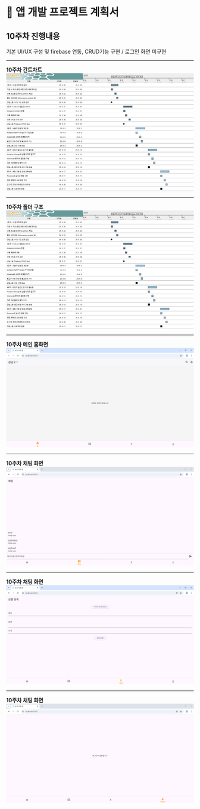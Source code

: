 # 📄 앱 개발 프로젝트 계획서

## 10주차 진행내용

기본 UI/UX 구성 및 firebase 연동, CRUD기능 구현 / 로그인 화면 미구현

---
**10주차 간트차트**
![10주차](https://raw.githubusercontent.com/damuljang1547/flutterwork/main/2nd_Market_Project/10주차/img/week10_gantt.png)

---
**10주차 폴더 구조**
![10주차](https://raw.githubusercontent.com/damuljang1547/flutterwork/main/2nd_Market_Project/10주차/img/week10_gantt.png)

---

**10주차 메인 홈화면**
![10주차](https://raw.githubusercontent.com/damuljang1547/flutterwork/main/2nd_Market_Project/10주차/img/week10_main.png)

---
**10주차 채팅 화면**
![10주차](https://raw.githubusercontent.com/damuljang1547/flutterwork/main/2nd_Market_Project/10주차/img/week10_chat.png)

---
**10주차 채팅 화면**
![10주차](https://raw.githubusercontent.com/damuljang1547/flutterwork/main/2nd_Market_Project/10주차/img/week10_upload.png)

---
**10주차 채팅 화면**
![10주차](https://raw.githubusercontent.com/damuljang1547/flutterwork/main/2nd_Market_Project/10주차/img/week10_log.png)